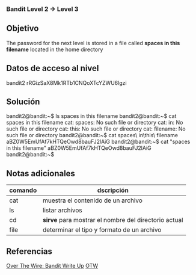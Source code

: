 ### Bandit Level 2 → Level 3

## Objetivo
The password for the next level is stored in a file called **spaces in this filename** located in the home directory

## Datos de acceso al nivel
bandit2
rRGizSaX8Mk1RTb1CNQoXTcYZWU6lgzi

## Solución
bandit2@bandit:~$ ls
spaces in this filename
bandit2@bandit:~$ cat spaces in this filename
cat: spaces: No such file or directory 
cat: in: No such file or directory 
cat: this: No such file or directory 
cat: filename: No such file or directory bandit2@bandit:~$ cat spaces\ in\this\ filename 
aBZ0W5EmUfAf7kHTQeOwd8bauFJ2lAiG 
bandit2@bandit:~$ cat "spaces in this filename" aBZ0W5EmUfAf7kHTQeOwd8bauFJ2lAiG 
bandit2@bandit:~$

## Notas adicionales

| comando | dscripción |
|-----|-----|
| cat | muestra el contenido de un archivo |
| ls | listar archivos |
| cd | **sirve** para mostrar el nombre del directorio actual |
| file |determinar el tipo y formato de un archivo |


## Referencias
[Over The Wire: Bandit Write Up](https://jwuk.files.wordpress.com/2016/05/writeup1.pdf)
[OTW](https://axcheron.github.io/writeups/otw/bandit/)
